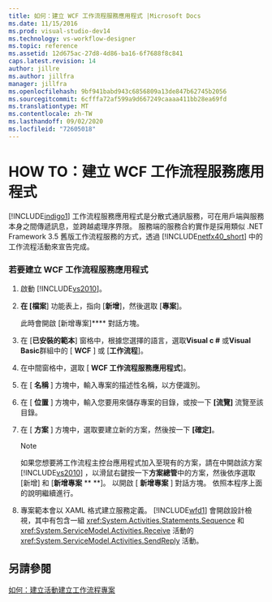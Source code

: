 ```yaml
---
title: 如何：建立 WCF 工作流程服務應用程式 |Microsoft Docs
ms.date: 11/15/2016
ms.prod: visual-studio-dev14
ms.technology: vs-workflow-designer
ms.topic: reference
ms.assetid: 12d675ac-27d8-4d86-ba16-6f7688f8c841
caps.latest.revision: 14
author: jillre
ms.author: jillfra
manager: jillfra
ms.openlocfilehash: 9bf941babd943c6856809a13de847b62745b2056
ms.sourcegitcommit: 6cfffa72af599a9d667249caaaa411bb28ea69fd
ms.translationtype: MT
ms.contentlocale: zh-TW
ms.lasthandoff: 09/02/2020
ms.locfileid: "72605018"
---
```

# <a name="how-to-create-a-wcf-workflow-service-application"></a>HOW TO：建立 WCF 工作流程服務應用程式
[!INCLUDE[indigo1](../includes/indigo1-md.md)] 工作流程服務應用程式是分散式通訊服務，可在用戶端與服務本身之間傳遞訊息，並跨越處理序界限。 服務端的服務合約實作是採用類似 .NET Framework 3.5 舊版工作流程服務的方式，透過 [!INCLUDE[netfx40_short](../includes/netfx40-short-md.md)] 中的工作流程活動來宣告完成。

### <a name="to-create-a-wcf-workflow-service-application"></a>若要建立 WCF 工作流程服務應用程式

1. 啟動 [!INCLUDE[vs2010](../includes/vs2010-md.md)]。

2. **在 [檔案**] 功能表上，指向 [**新增**]，然後選取 [**專案**]。

     此時會開啟 [新增專案]**** 對話方塊。

3. 在 [**已安裝的範本**] 窗格中，根據您選擇的語言，選取**Visual c #** 或**Visual Basic**群組中的 [ **WCF** ] 或 [**工作流程**]。

4. 在中間窗格中，選取 [ **WCF 工作流程服務應用程式**]。

5. 在 [ **名稱** ] 方塊中，輸入專案的描述性名稱，以方便識別。

6. 在 [ **位置** ] 方塊中，輸入您要用來儲存專案的目錄，或按一下 **[流覽]** 流覽至該目錄。

7. 在 [ **方案** ] 方塊中，選取要建立新的方案，然後按一下 **[確定]**。

    > [!NOTE]
    > 如果您想要將工作流程主控台應用程式加入至現有的方案，請在中開啟該方案 [!INCLUDE[vs2010](../includes/vs2010-md.md)] ，以滑鼠右鍵按一下**方案總管**中的方案，然後依序選取 [新增] 和 [**新增專案** ** **]。 以開啟 [ **新增專案** ] 對話方塊。 依照本程序上面的說明繼續進行。

8. 專案範本會以 XAML 格式建立服務定義。 [!INCLUDE[wfd1](../includes/wfd1-md.md)] 會開啟設計檢視，其中有包含一組 <xref:System.Activities.Statements.Sequence> 和 <xref:System.ServiceModel.Activities.Receive> 活動的 <xref:System.ServiceModel.Activities.SendReply> 活動。

## <a name="see-also"></a>另請參閱
 [如何：建立活動](https://msdn.microsoft.com/library/c09b1e99-21b5-4d96-9c04-ec31db3f4436)[建立工作流程專案](../workflow-designer/creating-a-workflow-project.md)
